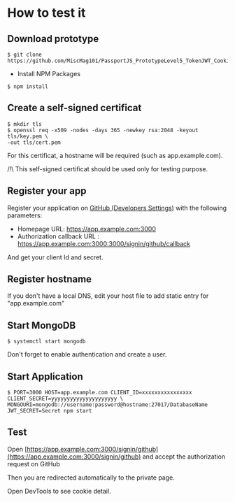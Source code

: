 
# How to test it

## Download prototype

```console
$ git clone https://github.com/MiscMag101/PassportJS_PrototypeLevel5_TokenJWT_Cookie.git
```

* Install NPM Packages

```console
$ npm install
```

## Create a self-signed certificat

```console
$ mkdir tls
$ openssl req -x509 -nodes -days 365 -newkey rsa:2048 -keyout tls/key.pem \
-out tls/cert.pem
```

For this certificat, a hostname will be required (such as app.example.com).

/!\ This self-signed certificat should be used only for testing purpose.

## Register your app

Register your application on [GitHub (Developers Settings)](https://github.com/settings/developers) with the following parameters:
  - Homepage URL: https://app.example.com:3000
  - Authorization callback URL : https://app.example.com:3000:3000/signin/github/callback

And get your client Id and secret.

## Register hostname

If you don't have a local DNS, edit your host file to add static entry for "app.example.com"

## Start MongoDB

```console
$ systemctl start mongodb
```

Don't forget to enable authentication and create a user.

## Start Application

```console
$ PORT=3000 HOST=app.example.com CLIENT_ID=xxxxxxxxxxxxxxxx CLIENT_SECRET=yyyyyyyyyyyyyyyyyyyyy \
MONGOURI=mongodb://username:password@hostname:27017/DatabaseName JWT_SECRET=Secret npm start
```

## Test

Open [https://app.example.com:3000/signin/github](https://app.example.com:3000/signin/github) and accept the authorization request on GitHub

Then you are redirected automatically to the private page.

Open DevTools to see cookie detail.
